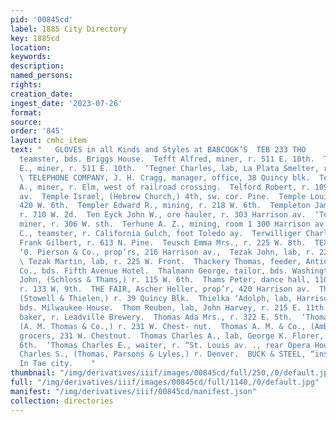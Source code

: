 ```yaml
---
pid: '00845cd'
label: 1885 City Directory
key: 1885cd
location: 
keywords: 
description: 
named_persons: 
rights: 
creation_date: 
ingest_date: '2023-07-26'
format: 
source: 
order: '845'
layout: cmhc_item
text: "   GLOVES in all Kinds and Styles at BABCOGK’S  TEB 233 THO     ‘Tebedo Oliver,
  teamster, bds. Briggs House.  Tefft Alfred, miner, r. 511 E. 10th.  Tefft Walter
  E., miner, r. 511 E. 10th.  ‘Tegner Charles, lab, La Plata Smelter, r. 819 W. Chestnut.
  \ TELEPHONE COMPANY, J. H. Cragg, manager, office, 38 Quincy blk.  Telfer James
  A., miner, r. Elm, west of railroad crossing.  Telford Robert, r. 109 S. Harrison
  av.  Temple Israel, (Hebrew Church,) 4th, sw. cor. Pine.  Temple Louis, miner, r.
  420 W. 6th.  Templer Edward R., mining, r. 218 W. 6th.  Templeton James M., teamster,
  r. 710 W. 2d.  Ten Eyck John W., ore hauler, r. 303 Harrison av.  ‘Tenney Charles,
  miner, r. 306 W. sth.  Terhune A. Z., mining, room 1 300 Harrison av.  Terry E.
  C., teamster, r. California Gulch, foot Toledo ay.  Terwilliger Charles H., Rees
  Frank Gilbert, r. 613 N. Pine.  Teusch Emma Mrs., r. 225 W. 8th.  TEXAS HOUSE, C.
  ‘0. Pierson & Co., prop’rs, 216 Harrison av.,  Tezak John, lab, r. 225 W. Front.
  \ Tezak Martin, lab, r. 225 W. Front.  Thackery Thomas, feeder, Antioch Milling
  Co., bds. Fifth Avenue Hotel.  Thalmann George, tailor, bds. Washington House.  Thams
  John, (Schloss & Thams,) r. 115 W. 6th.  Thams Peter, dance hall, 110 Harrison av.,
  r. 133 W. 9th.  THE FAIR, Ascher Heller, prop’r, 420 Harrison av.  Thielen Alfred,
  (Stowell & Thielen,) r. 39 Quincy Blk.  Thielka ‘Adolph, lab, Harrison Red. Wks.,
  bds. Milwaukee House.  Thom Reuben, lab, John Harvey, r. 215 E. 11th.  Thoman Andrew,
  baker, r. Leadville Brewery.  Thomas Ada Mrs., r. 322 E. 5th.  ‘Thomas Ambrose M.,
  (A. M. Thomas & Co.,) r. 231 W. Chest- nut.  Thomas A. M. & Co., (Ambrose M. Thomas,)
  grocers, 231 W. Chestnut.  Thomas Charles A., lab, George K. Florer, r. 2254 E.
  6th.  ‘Thomas Charles E., waiter, r. “St. Louis av. ., rear Opera House.  Thomas
  Charles S., (Thomas, Parsons & Lyles,) r. Denver.  BUCK & STEEL, “insurance orrice
  In Tae city.    "
thumbnail: "/img/derivatives/iiif/images/00845cd/full/250,/0/default.jpg"
full: "/img/derivatives/iiif/images/00845cd/full/1140,/0/default.jpg"
manifest: "/img/derivatives/iiif/00845cd/manifest.json"
collection: directories
---
```

